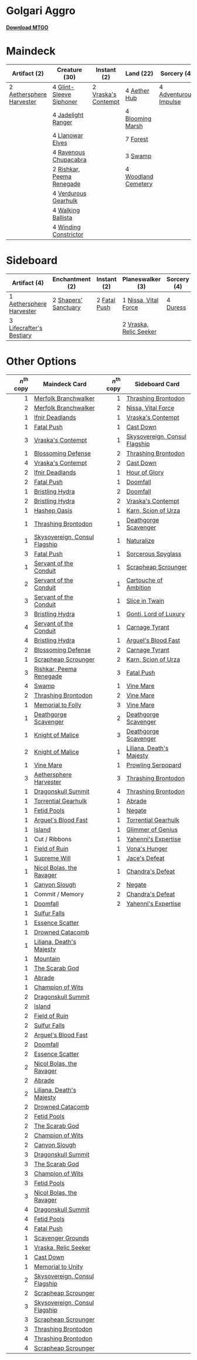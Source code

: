 # Golgari Aggro

#### [Download MTGO](../collection/Golgari%20Aggro/Golgari%20Aggro.txt)
# Maindeck

|                                           Artifact (2)                                            |                                           Creature (30)                                            |                                         Instant (2)                                          |                                          Land (22)                                           |                                          Sorcery (4)                                           |
|---------------------------------------------------------------------------------------------------|----------------------------------------------------------------------------------------------------|----------------------------------------------------------------------------------------------|----------------------------------------------------------------------------------------------|------------------------------------------------------------------------------------------------|
|2 [Aethersphere Harvester](http://gatherer.wizards.com/Pages/Card/Details.aspx?multiverseid=423809)|4 [Glint-Sleeve Siphoner](http://gatherer.wizards.com/Pages/Card/Details.aspx?multiverseid=423729)  |2 [Vraska's Contempt](http://gatherer.wizards.com/Pages/Card/Details.aspx?multiverseid=435283)|4 [Aether Hub](http://gatherer.wizards.com/Pages/Card/Details.aspx?multiverseid=417815)       |4 [Adventurous Impulse](http://gatherer.wizards.com/Pages/Card/Details.aspx?multiverseid=443041)|
|                                                                                                   |4 [Jadelight Ranger](http://gatherer.wizards.com/Pages/Card/Details.aspx?multiverseid=439793)       |                                                                                              |4 [Blooming Marsh](http://gatherer.wizards.com/Pages/Card/Details.aspx?multiverseid=417816)   |                                                                                                |
|                                                                                                   |4 [Llanowar Elves](http://gatherer.wizards.com/Pages/Card/Details.aspx?multiverseid=413717)         |                                                                                              |7 [Forest](http://gatherer.wizards.com/Pages/Card/Details.aspx?multiverseid=439605)           |                                                                                                |
|                                                                                                   |4 [Ravenous Chupacabra](http://gatherer.wizards.com/Pages/Card/Details.aspx?multiverseid=442093)    |                                                                                              |3 [Swamp](http://gatherer.wizards.com/Pages/Card/Details.aspx?multiverseid=439603)            |                                                                                                |
|                                                                                                   |2 [Rishkar, Peema Renegade](http://gatherer.wizards.com/Pages/Card/Details.aspx?multiverseid=423789)|                                                                                              |4 [Woodland Cemetery](http://gatherer.wizards.com/Pages/Card/Details.aspx?multiverseid=241983)|                                                                                                |
|                                                                                                   |4 [Verdurous Gearhulk](http://gatherer.wizards.com/Pages/Card/Details.aspx?multiverseid=420592)     |                                                                                              |                                                                                              |                                                                                                |
|                                                                                                   |4 [Walking Ballista](http://gatherer.wizards.com/Pages/Card/Details.aspx?multiverseid=423848)       |                                                                                              |                                                                                              |                                                                                                |
|                                                                                                   |4 [Winding Constrictor](http://gatherer.wizards.com/Pages/Card/Details.aspx?multiverseid=423807)    |                                                                                              |                                                                                              |                                                                                                |


# Sideboard

|                                           Artifact (4)                                            |                                        Enchantment (2)                                        |                                      Instant (2)                                      |                                        Planeswalker (3)                                         |                                    Sorcery (4)                                    |
|---------------------------------------------------------------------------------------------------|-----------------------------------------------------------------------------------------------|---------------------------------------------------------------------------------------|-------------------------------------------------------------------------------------------------|-----------------------------------------------------------------------------------|
|1 [Aethersphere Harvester](http://gatherer.wizards.com/Pages/Card/Details.aspx?multiverseid=423809)|2 [Shapers' Sanctuary](http://gatherer.wizards.com/Pages/Card/Details.aspx?multiverseid=435362)|2 [Fatal Push](http://gatherer.wizards.com/Pages/Card/Details.aspx?multiverseid=423724)|1 [Nissa, Vital Force](http://gatherer.wizards.com/Pages/Card/Details.aspx?multiverseid=417736)  |4 [Duress](http://gatherer.wizards.com/Pages/Card/Details.aspx?multiverseid=270465)|
|3 [Lifecrafter's Bestiary](http://gatherer.wizards.com/Pages/Card/Details.aspx?multiverseid=423829)|                                                                                               |                                                                                       |2 [Vraska, Relic Seeker](http://gatherer.wizards.com/Pages/Card/Details.aspx?multiverseid=435388)|                                                                                   |


# Other Options

|*n*<sup>th</sup> copy|                                             Maindeck Card                                              |*n*<sup>th</sup> copy|                                             Sideboard Card                                             |
|--------------------:|--------------------------------------------------------------------------------------------------------|--------------------:|--------------------------------------------------------------------------------------------------------|
|                    1|[Merfolk Branchwalker](http://gatherer.wizards.com/Pages/Card/Details.aspx?multiverseid=435353)         |                    1|[Thrashing Brontodon](http://gatherer.wizards.com/Pages/Card/Details.aspx?multiverseid=439805)          |
|                    2|[Merfolk Branchwalker](http://gatherer.wizards.com/Pages/Card/Details.aspx?multiverseid=435353)         |                    2|[Nissa, Vital Force](http://gatherer.wizards.com/Pages/Card/Details.aspx?multiverseid=417736)           |
|                    1|[Ifnir Deadlands](http://gatherer.wizards.com/Pages/Card/Details.aspx?multiverseid=430868)              |                    1|[Vraska's Contempt](http://gatherer.wizards.com/Pages/Card/Details.aspx?multiverseid=435283)            |
|                    1|[Fatal Push](http://gatherer.wizards.com/Pages/Card/Details.aspx?multiverseid=423724)                   |                    1|[Cast Down](http://gatherer.wizards.com/Pages/Card/Details.aspx?multiverseid=442969)                    |
|                    3|[Vraska's Contempt](http://gatherer.wizards.com/Pages/Card/Details.aspx?multiverseid=435283)            |                    1|[Skysovereign, Consul Flagship](http://gatherer.wizards.com/Pages/Card/Details.aspx?multiverseid=417807)|
|                    1|[Blossoming Defense](http://gatherer.wizards.com/Pages/Card/Details.aspx?multiverseid=417719)           |                    2|[Thrashing Brontodon](http://gatherer.wizards.com/Pages/Card/Details.aspx?multiverseid=439805)          |
|                    4|[Vraska's Contempt](http://gatherer.wizards.com/Pages/Card/Details.aspx?multiverseid=435283)            |                    2|[Cast Down](http://gatherer.wizards.com/Pages/Card/Details.aspx?multiverseid=442969)                    |
|                    2|[Ifnir Deadlands](http://gatherer.wizards.com/Pages/Card/Details.aspx?multiverseid=430868)              |                    1|[Hour of Glory](http://gatherer.wizards.com/Pages/Card/Details.aspx?multiverseid=430754)                |
|                    2|[Fatal Push](http://gatherer.wizards.com/Pages/Card/Details.aspx?multiverseid=423724)                   |                    1|[Doomfall](http://gatherer.wizards.com/Pages/Card/Details.aspx?multiverseid=430751)                     |
|                    1|[Bristling Hydra](http://gatherer.wizards.com/Pages/Card/Details.aspx?multiverseid=417720)              |                    2|[Doomfall](http://gatherer.wizards.com/Pages/Card/Details.aspx?multiverseid=430751)                     |
|                    2|[Bristling Hydra](http://gatherer.wizards.com/Pages/Card/Details.aspx?multiverseid=417720)              |                    2|[Vraska's Contempt](http://gatherer.wizards.com/Pages/Card/Details.aspx?multiverseid=435283)            |
|                    1|[Hashep Oasis](http://gatherer.wizards.com/Pages/Card/Details.aspx?multiverseid=430866)                 |                    1|[Karn, Scion of Urza](http://gatherer.wizards.com/Pages/Card/Details.aspx?multiverseid=442889)          |
|                    1|[Thrashing Brontodon](http://gatherer.wizards.com/Pages/Card/Details.aspx?multiverseid=439805)          |                    1|[Deathgorge Scavenger](http://gatherer.wizards.com/Pages/Card/Details.aspx?multiverseid=435339)         |
|                    1|[Skysovereign, Consul Flagship](http://gatherer.wizards.com/Pages/Card/Details.aspx?multiverseid=417807)|                    1|[Naturalize](http://gatherer.wizards.com/Pages/Card/Details.aspx?multiverseid=442755)                   |
|                    3|[Fatal Push](http://gatherer.wizards.com/Pages/Card/Details.aspx?multiverseid=423724)                   |                    1|[Sorcerous Spyglass](http://gatherer.wizards.com/Pages/Card/Details.aspx?multiverseid=435407)           |
|                    1|[Servant of the Conduit](http://gatherer.wizards.com/Pages/Card/Details.aspx?multiverseid=417742)       |                    1|[Scrapheap Scrounger](http://gatherer.wizards.com/Pages/Card/Details.aspx?multiverseid=417804)          |
|                    2|[Servant of the Conduit](http://gatherer.wizards.com/Pages/Card/Details.aspx?multiverseid=417742)       |                    1|[Cartouche of Ambition](http://gatherer.wizards.com/Pages/Card/Details.aspx?multiverseid=426785)        |
|                    3|[Servant of the Conduit](http://gatherer.wizards.com/Pages/Card/Details.aspx?multiverseid=417742)       |                    1|[Slice in Twain](http://gatherer.wizards.com/Pages/Card/Details.aspx?multiverseid=376505)               |
|                    3|[Bristling Hydra](http://gatherer.wizards.com/Pages/Card/Details.aspx?multiverseid=417720)              |                    1|[Gonti, Lord of Luxury](http://gatherer.wizards.com/Pages/Card/Details.aspx?multiverseid=417657)        |
|                    4|[Servant of the Conduit](http://gatherer.wizards.com/Pages/Card/Details.aspx?multiverseid=417742)       |                    1|[Carnage Tyrant](http://gatherer.wizards.com/Pages/Card/Details.aspx?multiverseid=435334)               |
|                    4|[Bristling Hydra](http://gatherer.wizards.com/Pages/Card/Details.aspx?multiverseid=417720)              |                    1|[Arguel's Blood Fast](http://gatherer.wizards.com/Pages/Card/Details.aspx?multiverseid=439316)          |
|                    2|[Blossoming Defense](http://gatherer.wizards.com/Pages/Card/Details.aspx?multiverseid=417719)           |                    2|[Carnage Tyrant](http://gatherer.wizards.com/Pages/Card/Details.aspx?multiverseid=435334)               |
|                    1|[Scrapheap Scrounger](http://gatherer.wizards.com/Pages/Card/Details.aspx?multiverseid=417804)          |                    2|[Karn, Scion of Urza](http://gatherer.wizards.com/Pages/Card/Details.aspx?multiverseid=442889)          |
|                    3|[Rishkar, Peema Renegade](http://gatherer.wizards.com/Pages/Card/Details.aspx?multiverseid=423789)      |                    3|[Fatal Push](http://gatherer.wizards.com/Pages/Card/Details.aspx?multiverseid=423724)                   |
|                    4|[Swamp](http://gatherer.wizards.com/Pages/Card/Details.aspx?multiverseid=439603)                        |                    1|[Vine Mare](http://gatherer.wizards.com/Pages/Card/Details.aspx?multiverseid=447343)                    |
|                    2|[Thrashing Brontodon](http://gatherer.wizards.com/Pages/Card/Details.aspx?multiverseid=439805)          |                    2|[Vine Mare](http://gatherer.wizards.com/Pages/Card/Details.aspx?multiverseid=447343)                    |
|                    1|[Memorial to Folly](http://gatherer.wizards.com/Pages/Card/Details.aspx?multiverseid=443130)            |                    3|[Vine Mare](http://gatherer.wizards.com/Pages/Card/Details.aspx?multiverseid=447343)                    |
|                    1|[Deathgorge Scavenger](http://gatherer.wizards.com/Pages/Card/Details.aspx?multiverseid=435339)         |                    2|[Deathgorge Scavenger](http://gatherer.wizards.com/Pages/Card/Details.aspx?multiverseid=435339)         |
|                    1|[Knight of Malice](http://gatherer.wizards.com/Pages/Card/Details.aspx?multiverseid=442985)             |                    3|[Deathgorge Scavenger](http://gatherer.wizards.com/Pages/Card/Details.aspx?multiverseid=435339)         |
|                    2|[Knight of Malice](http://gatherer.wizards.com/Pages/Card/Details.aspx?multiverseid=442985)             |                    1|[Liliana, Death's Majesty](http://gatherer.wizards.com/Pages/Card/Details.aspx?multiverseid=426799)     |
|                    1|[Vine Mare](http://gatherer.wizards.com/Pages/Card/Details.aspx?multiverseid=447343)                    |                    1|[Prowling Serpopard](http://gatherer.wizards.com/Pages/Card/Details.aspx?multiverseid=426882)           |
|                    3|[Aethersphere Harvester](http://gatherer.wizards.com/Pages/Card/Details.aspx?multiverseid=423809)       |                    3|[Thrashing Brontodon](http://gatherer.wizards.com/Pages/Card/Details.aspx?multiverseid=439805)          |
|                    1|[Dragonskull Summit](http://gatherer.wizards.com/Pages/Card/Details.aspx?multiverseid=420909)           |                    4|[Thrashing Brontodon](http://gatherer.wizards.com/Pages/Card/Details.aspx?multiverseid=439805)          |
|                    1|[Torrential Gearhulk](http://gatherer.wizards.com/Pages/Card/Details.aspx?multiverseid=420589)          |                    1|[Abrade](http://gatherer.wizards.com/Pages/Card/Details.aspx?multiverseid=430772)                       |
|                    1|[Fetid Pools](http://gatherer.wizards.com/Pages/Card/Details.aspx?multiverseid=426945)                  |                    1|[Negate](http://gatherer.wizards.com/Pages/Card/Details.aspx?multiverseid=447135)                       |
|                    1|[Arguel's Blood Fast](http://gatherer.wizards.com/Pages/Card/Details.aspx?multiverseid=439316)          |                    1|[Torrential Gearhulk](http://gatherer.wizards.com/Pages/Card/Details.aspx?multiverseid=420589)          |
|                    1|[Island](http://gatherer.wizards.com/Pages/Card/Details.aspx?multiverseid=439602)                       |                    1|[Glimmer of Genius](http://gatherer.wizards.com/Pages/Card/Details.aspx?multiverseid=417622)            |
|                    1|Cut / Ribbons                                                                                           |                    1|[Yahenni's Expertise](http://gatherer.wizards.com/Pages/Card/Details.aspx?multiverseid=423742)          |
|                    1|[Field of Ruin](http://gatherer.wizards.com/Pages/Card/Details.aspx?multiverseid=435415)                |                    1|[Vona's Hunger](http://gatherer.wizards.com/Pages/Card/Details.aspx?multiverseid=439747)                |
|                    1|[Supreme Will](http://gatherer.wizards.com/Pages/Card/Details.aspx?multiverseid=430738)                 |                    1|[Jace's Defeat](http://gatherer.wizards.com/Pages/Card/Details.aspx?multiverseid=430727)                |
|                    1|[Nicol Bolas, the Ravager](http://gatherer.wizards.com/Pages/Card/Details.aspx?multiverseid=447354)     |                    1|[Chandra's Defeat](http://gatherer.wizards.com/Pages/Card/Details.aspx?multiverseid=430775)             |
|                    1|[Canyon Slough](http://gatherer.wizards.com/Pages/Card/Details.aspx?multiverseid=426941)                |                    2|[Negate](http://gatherer.wizards.com/Pages/Card/Details.aspx?multiverseid=447135)                       |
|                    1|Commit / Memory                                                                                         |                    2|[Chandra's Defeat](http://gatherer.wizards.com/Pages/Card/Details.aspx?multiverseid=430775)             |
|                    1|[Doomfall](http://gatherer.wizards.com/Pages/Card/Details.aspx?multiverseid=430751)                     |                    2|[Yahenni's Expertise](http://gatherer.wizards.com/Pages/Card/Details.aspx?multiverseid=423742)          |
|                    1|[Sulfur Falls](http://gatherer.wizards.com/Pages/Card/Details.aspx?multiverseid=241987)                 |                     |                                                                                                        |
|                    1|[Essence Scatter](http://gatherer.wizards.com/Pages/Card/Details.aspx?multiverseid=438446)              |                     |                                                                                                        |
|                    1|[Drowned Catacomb](http://gatherer.wizards.com/Pages/Card/Details.aspx?multiverseid=430633)             |                     |                                                                                                        |
|                    1|[Liliana, Death's Majesty](http://gatherer.wizards.com/Pages/Card/Details.aspx?multiverseid=426799)     |                     |                                                                                                        |
|                    1|[Mountain](http://gatherer.wizards.com/Pages/Card/Details.aspx?multiverseid=439604)                     |                     |                                                                                                        |
|                    1|[The Scarab God](http://gatherer.wizards.com/Pages/Card/Details.aspx?multiverseid=430688)               |                     |                                                                                                        |
|                    1|[Abrade](http://gatherer.wizards.com/Pages/Card/Details.aspx?multiverseid=430772)                       |                     |                                                                                                        |
|                    1|[Champion of Wits](http://gatherer.wizards.com/Pages/Card/Details.aspx?multiverseid=430720)             |                     |                                                                                                        |
|                    2|[Dragonskull Summit](http://gatherer.wizards.com/Pages/Card/Details.aspx?multiverseid=420909)           |                     |                                                                                                        |
|                    2|[Island](http://gatherer.wizards.com/Pages/Card/Details.aspx?multiverseid=439602)                       |                     |                                                                                                        |
|                    2|[Field of Ruin](http://gatherer.wizards.com/Pages/Card/Details.aspx?multiverseid=435415)                |                     |                                                                                                        |
|                    2|[Sulfur Falls](http://gatherer.wizards.com/Pages/Card/Details.aspx?multiverseid=241987)                 |                     |                                                                                                        |
|                    2|[Arguel's Blood Fast](http://gatherer.wizards.com/Pages/Card/Details.aspx?multiverseid=439316)          |                     |                                                                                                        |
|                    2|[Doomfall](http://gatherer.wizards.com/Pages/Card/Details.aspx?multiverseid=430751)                     |                     |                                                                                                        |
|                    2|[Essence Scatter](http://gatherer.wizards.com/Pages/Card/Details.aspx?multiverseid=438446)              |                     |                                                                                                        |
|                    2|[Nicol Bolas, the Ravager](http://gatherer.wizards.com/Pages/Card/Details.aspx?multiverseid=447354)     |                     |                                                                                                        |
|                    2|[Abrade](http://gatherer.wizards.com/Pages/Card/Details.aspx?multiverseid=430772)                       |                     |                                                                                                        |
|                    2|[Liliana, Death's Majesty](http://gatherer.wizards.com/Pages/Card/Details.aspx?multiverseid=426799)     |                     |                                                                                                        |
|                    2|[Drowned Catacomb](http://gatherer.wizards.com/Pages/Card/Details.aspx?multiverseid=430633)             |                     |                                                                                                        |
|                    2|[Fetid Pools](http://gatherer.wizards.com/Pages/Card/Details.aspx?multiverseid=426945)                  |                     |                                                                                                        |
|                    2|[The Scarab God](http://gatherer.wizards.com/Pages/Card/Details.aspx?multiverseid=430688)               |                     |                                                                                                        |
|                    2|[Champion of Wits](http://gatherer.wizards.com/Pages/Card/Details.aspx?multiverseid=430720)             |                     |                                                                                                        |
|                    2|[Canyon Slough](http://gatherer.wizards.com/Pages/Card/Details.aspx?multiverseid=426941)                |                     |                                                                                                        |
|                    3|[Dragonskull Summit](http://gatherer.wizards.com/Pages/Card/Details.aspx?multiverseid=420909)           |                     |                                                                                                        |
|                    3|[The Scarab God](http://gatherer.wizards.com/Pages/Card/Details.aspx?multiverseid=430688)               |                     |                                                                                                        |
|                    3|[Champion of Wits](http://gatherer.wizards.com/Pages/Card/Details.aspx?multiverseid=430720)             |                     |                                                                                                        |
|                    3|[Fetid Pools](http://gatherer.wizards.com/Pages/Card/Details.aspx?multiverseid=426945)                  |                     |                                                                                                        |
|                    3|[Nicol Bolas, the Ravager](http://gatherer.wizards.com/Pages/Card/Details.aspx?multiverseid=447354)     |                     |                                                                                                        |
|                    4|[Dragonskull Summit](http://gatherer.wizards.com/Pages/Card/Details.aspx?multiverseid=420909)           |                     |                                                                                                        |
|                    4|[Fetid Pools](http://gatherer.wizards.com/Pages/Card/Details.aspx?multiverseid=426945)                  |                     |                                                                                                        |
|                    4|[Fatal Push](http://gatherer.wizards.com/Pages/Card/Details.aspx?multiverseid=423724)                   |                     |                                                                                                        |
|                    1|[Scavenger Grounds](http://gatherer.wizards.com/Pages/Card/Details.aspx?multiverseid=430871)            |                     |                                                                                                        |
|                    1|[Vraska, Relic Seeker](http://gatherer.wizards.com/Pages/Card/Details.aspx?multiverseid=435388)         |                     |                                                                                                        |
|                    1|[Cast Down](http://gatherer.wizards.com/Pages/Card/Details.aspx?multiverseid=442969)                    |                     |                                                                                                        |
|                    1|[Memorial to Unity](http://gatherer.wizards.com/Pages/Card/Details.aspx?multiverseid=443133)            |                     |                                                                                                        |
|                    2|[Skysovereign, Consul Flagship](http://gatherer.wizards.com/Pages/Card/Details.aspx?multiverseid=417807)|                     |                                                                                                        |
|                    2|[Scrapheap Scrounger](http://gatherer.wizards.com/Pages/Card/Details.aspx?multiverseid=417804)          |                     |                                                                                                        |
|                    3|[Skysovereign, Consul Flagship](http://gatherer.wizards.com/Pages/Card/Details.aspx?multiverseid=417807)|                     |                                                                                                        |
|                    3|[Scrapheap Scrounger](http://gatherer.wizards.com/Pages/Card/Details.aspx?multiverseid=417804)          |                     |                                                                                                        |
|                    3|[Thrashing Brontodon](http://gatherer.wizards.com/Pages/Card/Details.aspx?multiverseid=439805)          |                     |                                                                                                        |
|                    4|[Thrashing Brontodon](http://gatherer.wizards.com/Pages/Card/Details.aspx?multiverseid=439805)          |                     |                                                                                                        |
|                    4|[Scrapheap Scrounger](http://gatherer.wizards.com/Pages/Card/Details.aspx?multiverseid=417804)          |                     |                                                                                                        |

